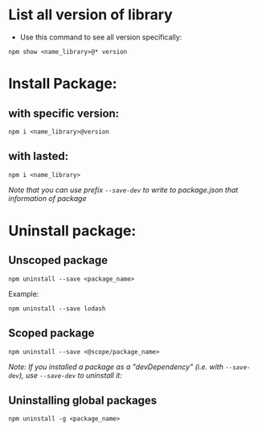 
# List all version of library
- Use this command to see all version specifically:
```
npm show <name_library>@* version
```
# Install Package:
## with specific version:
```
npm i <name_library>@version
```
## with lasted:
```
npm i <name_library>
```
_Note that you can use prefix ```--save-dev``` to write to package.json that information of package_

# Uninstall package:
## Unscoped package
```
npm uninstall --save <package_name>
```
Example:
```
npm uninstall --save lodash
```

## Scoped package
```
npm uninstall --save <@scope/package_name>
```

_Note: If you installed a package as a "devDependency" (i.e. with ```--save-dev```), use ```--save-dev``` to uninstall it:_

## Uninstalling global packages

```
npm uninstall -g <package_name>
```
